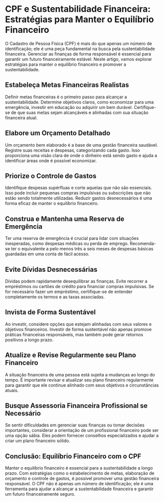 # CPF e Sustentabilidade Financeira: Estratégias para Manter o Equilíbrio Financeiro

O Cadastro de Pessoa Física (CPF) é mais do que apenas um número de identificação; ele é uma peça fundamental na busca pela sustentabilidade financeira. Gerenciar as finanças de forma responsável é essencial para garantir um futuro financeiramente estável. Neste artigo, vamos explorar estratégias para manter o equilíbrio financeiro e promover a sustentabilidade.

## Estabeleça Metas Financeiras Realistas

Definir metas financeiras é o primeiro passo para alcançar a sustentabilidade. Determine objetivos claros, como economizar para uma emergência, investir em educação ou adquirir um bem durável. Certifique-se de que suas metas sejam alcançáveis e alinhadas com sua situação financeira atual.

## Elabore um Orçamento Detalhado

Um orçamento bem elaborado é a base de uma gestão financeira saudável. Registre suas receitas e despesas, categorizando cada gasto. Isso proporciona uma visão clara de onde o dinheiro está sendo gasto e ajuda a identificar áreas onde é possível economizar.

## Priorize o Controle de Gastos

Identifique despesas supérfluas e corte aquelas que não são essenciais. Isso pode incluir pequenas compras impulsivas ou subscrições que não estão sendo totalmente utilizadas. Reduzir gastos desnecessários é uma forma eficaz de manter o equilíbrio financeiro.

## Construa e Mantenha uma Reserva de Emergência

Ter uma reserva de emergência é crucial para lidar com situações inesperadas, como despesas médicas ou perda de emprego. Recomenda-se ter o equivalente a pelo menos três a seis meses de despesas básicas guardadas em uma conta de fácil acesso.

## Evite Dívidas Desnecessárias

Dívidas podem rapidamente desequilibrar as finanças. Evite recorrer a empréstimos ou cartões de crédito para financiar compras impulsivas. Se for necessário fazer um empréstimo, certifique-se de entender completamente os termos e as taxas associadas.

## Invista de Forma Sustentável

Ao investir, considere opções que estejam alinhadas com seus valores e objetivos financeiros. Investir de forma sustentável não apenas promove práticas financeiras responsáveis, mas também pode gerar retornos positivos a longo prazo.

## Atualize e Revise Regularmente seu Plano Financeiro

A situação financeira de uma pessoa está sujeita a mudanças ao longo do tempo. É importante revisar e atualizar seu plano financeiro regularmente para garantir que ele continue alinhado com seus objetivos e circunstâncias atuais.

## Busque Assessoria Financeira Profissional se Necessário

Se sentir dificuldades em gerenciar suas finanças ou tomar decisões importantes, considerar a orientação de um profissional financeiro pode ser uma opção sábia. Eles podem fornecer conselhos especializados e ajudar a criar um plano financeiro sólido.

## Conclusão: Equilíbrio Financeiro com o CPF

Manter o equilíbrio financeiro é essencial para a sustentabilidade a longo prazo. Com estratégias como o estabelecimento de metas, elaboração de orçamento e controle de gastos, é possível promover uma gestão financeira responsável. O CPF não é apenas um número de identificação; ele é uma ferramenta para ajudar a alcançar a sustentabilidade financeira e garantir um futuro financeiramente seguro.